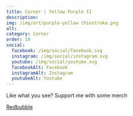 ```yaml
---
title: Corner | Yellow Purple II
description: 
img: /img/art/purple-yellow thinstroke.png
alt: 
category: Corner
order: 19
social:
  facebook: /img/social/facebook.svg
  instagram: /img/social/instagram.svg
  youtube: /img/social/youtube.svg
  facebookAlt: Facebook
  instagramAlt: Instagram
  youtubeAlt: Youtube
---
```

Like what you see? Support me with some merch

<a href='https://www.redbubble.com/shop/ap/102790540' class="btn btn-primary store-link">
Redbubble
</a>
